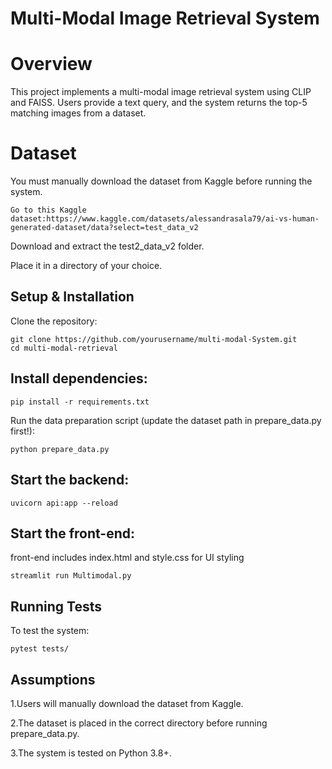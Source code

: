 # Multi-Modal Image Retrieval System

# Overview

This project implements a multi-modal image retrieval system using CLIP and FAISS. Users provide a text query, and the system returns the top-5 matching images from a dataset.

# Dataset

You must manually download the dataset from Kaggle before running the system.

`Go to this Kaggle dataset:https://www.kaggle.com/datasets/alessandrasala79/ai-vs-human-generated-dataset/data?select=test_data_v2`

Download and extract the test2_data_v2 folder.

Place it in a directory of your choice.

## Setup & Installation

Clone the repository:

`git clone https://github.com/yourusername/multi-modal-System.git`
  <br>`cd multi-modal-retrieval`

## Install dependencies:

`pip install -r requirements.txt`

Run the data preparation script (update the dataset path in prepare_data.py first!):

`python prepare_data.py`

## Start the backend:

`uvicorn api:app --reload`

## Start the front-end:
front-end includes index.html and style.css for UI styling

`streamlit run Multimodal.py`

## Running Tests

To test the system:

`pytest tests/`

## Assumptions

1.Users will manually download the dataset from Kaggle.

2.The dataset is placed in the correct directory before running prepare_data.py.

3.The system is tested on Python 3.8+.



